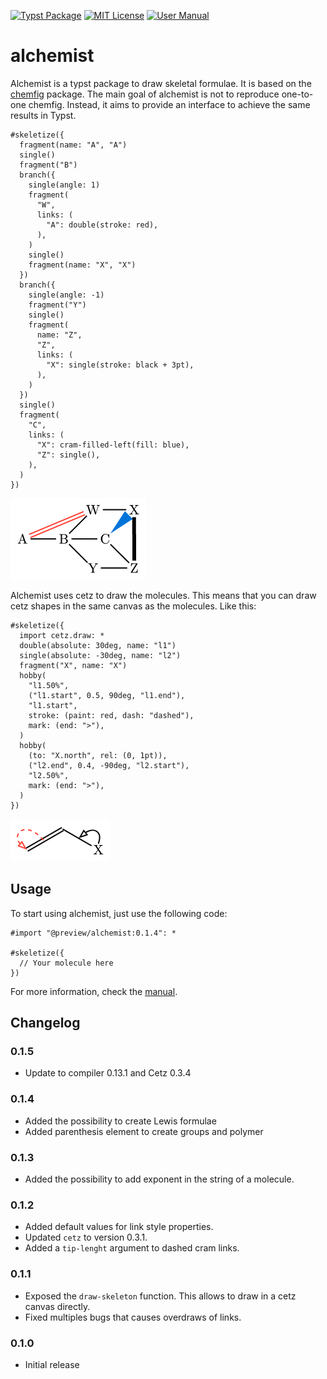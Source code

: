 [![Typst Package](https://img.shields.io/badge/dynamic/toml?url=https%3A%2F%2Fraw.githubusercontent.com%2FTypsium%2Falchemist%2Fmaster%2Ftypst.toml&query=%24.package.version&prefix=v&logo=typst&label=package&color=239DAD)](https://typst.app/universe/package/alchemist)
[![MIT License](https://img.shields.io/badge/license-MIT-blue)](https://github.com/Typsium/alchemist/blob/master/LICENSE)
[![User Manual](https://img.shields.io/badge/manual-.pdf-purple)](https://raw.githubusercontent.com/Robotechnic/alchemist/master/doc/manual.pdf)

# alchemist

Alchemist is a typst package to draw skeletal formulae. It is based on the [chemfig](https://ctan.org/pkg/chemfig) package. The main goal of alchemist is not to reproduce one-to-one chemfig. Instead, it aims to provide an interface to achieve the same results in Typst.

<!--EXAMPLE(links)-->
````typ
#skeletize({
  fragment(name: "A", "A")
  single()
  fragment("B")
  branch({
    single(angle: 1)
    fragment(
      "W",
      links: (
        "A": double(stroke: red),
      ),
    )
    single()
    fragment(name: "X", "X")
  })
  branch({
    single(angle: -1)
    fragment("Y")
    single()
    fragment(
      name: "Z",
      "Z",
      links: (
        "X": single(stroke: black + 3pt),
      ),
    )
  })
  single()
  fragment(
    "C",
    links: (
      "X": cram-filled-left(fill: blue),
      "Z": single(),
    ),
  )
})
````
![links](https://raw.githubusercontent.com/Typsium/alchemist/master/tests/README-graphic1/ref/1.png)

Alchemist uses cetz to draw the molecules. This means that you can draw cetz shapes in the same canvas as the molecules. Like this:

<!--EXAMPLE(cetz)-->
````typ
#skeletize({
  import cetz.draw: *
  double(absolute: 30deg, name: "l1")
  single(absolute: -30deg, name: "l2")
  fragment("X", name: "X")
  hobby(
    "l1.50%",
    ("l1.start", 0.5, 90deg, "l1.end"),
    "l1.start",
    stroke: (paint: red, dash: "dashed"),
    mark: (end: ">"),
  )
  hobby(
    (to: "X.north", rel: (0, 1pt)),
    ("l2.end", 0.4, -90deg, "l2.start"),
    "l2.50%",
    mark: (end: ">"),
  )
})
````
![cetz](https://raw.githubusercontent.com/Typsium/alchemist/master/tests/README-graphic2/ref/1.png)

## Usage

To start using alchemist, just use the following code:

```typ
#import "@preview/alchemist:0.1.4": *

#skeletize({
  // Your molecule here
})
```

For more information, check the [manual](https://raw.githubusercontent.com/Robotechnic/alchemist/master/doc/manual.pdf).

## Changelog

### 0.1.5

- Update to compiler 0.13.1 and Cetz 0.3.4

### 0.1.4

- Added the possibility to create Lewis formulae
- Added parenthesis element to create groups and polymer

### 0.1.3

- Added the possibility to add exponent in the string of a molecule.

### 0.1.2

- Added default values for link style properties.
- Updated `cetz` to version 0.3.1.
- Added a `tip-lenght` argument to dashed cram links.

### 0.1.1

- Exposed the `draw-skeleton` function. This allows to draw in a cetz canvas directly.
- Fixed multiples bugs that causes overdraws of links.

### 0.1.0

- Initial release
